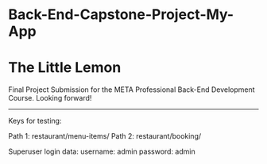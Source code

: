 # Back-End-Capstone-Project-My-App
# The Little Lemon

Final Project Submission for the META Professional Back-End Development Course.
Looking forward!

---------------------------------------------------------------------------------
Keys for testing:

Path 1: restaurant/menu-items/
Path 2: restaurant/booking/

Superuser login data:
username: admin
password: admin

